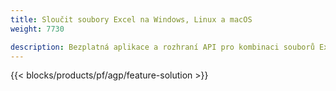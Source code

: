```yaml
---
title: Sloučit soubory Excel na Windows, Linux a macOS 
weight: 7730

description: Bezplatná aplikace a rozhraní API pro kombinaci souborů Excel XLS, XLSX, CSV, TSV, ODS, SXC a FODS
---
```

{{< blocks/products/pf/agp/feature-solution >}} 


